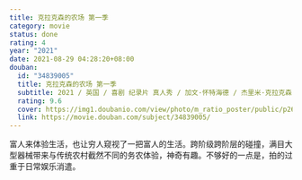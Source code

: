 ```yaml
---
title: 克拉克森的农场 第一季
category: movie
status: done
rating: 4
year: "2021"
date: 2021-08-29 04:28:20+08:00
douban:
  id: "34839005"
  title: 克拉克森的农场 第一季
  subtitle: 2021 / 英国 / 喜剧 纪录片 真人秀 / 加文·怀特海德 / 杰里米·克拉克森 凯勒布·库珀
  rating: 9.6
  cover: https://img1.doubanio.com/view/photo/m_ratio_poster/public/p2661874547.jpg
  link: https://movie.douban.com/subject/34839005/
---
```


富人来体验生活，也让穷人窥视了一把富人的生活。跨阶级跨阶层的碰撞，满目大型器械带来与传统农村截然不同的务农体验，神奇有趣。不够好的一点是，拍的过重于日常娱乐消遣。
